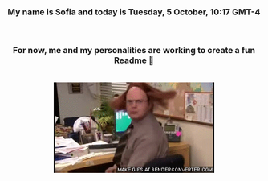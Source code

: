 


<div align="center">
<h3 >My name is Sofia and today is Tuesday, 5 October, 10:17 GMT-4</h3><br>
<h3 >For now, me and my personalities are working to create a fun Readme 👋
</h3><br>
<img src='img/dwight.gif' alt='working...'/>
</div>

